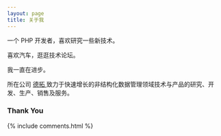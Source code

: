 ```yaml
---
layout: page
title: 关于我 
---
```


一个 PHP 开发者，喜欢研究一些新技术。
<p>
喜欢汽车，逛逛技术论坛。
<p>
<p>
我一直在进步。
<p>
所在公司
<a target="_blank" href="http://www.datatom.com/"> 德拓  </a>
致力于快速增长的非结构化数据管理领域技术与产品的研究、开发、生产、销售及服务。
<p>


<p>

<h3> Thank You </h3>  

<p>

<p>

{% include comments.html %}



